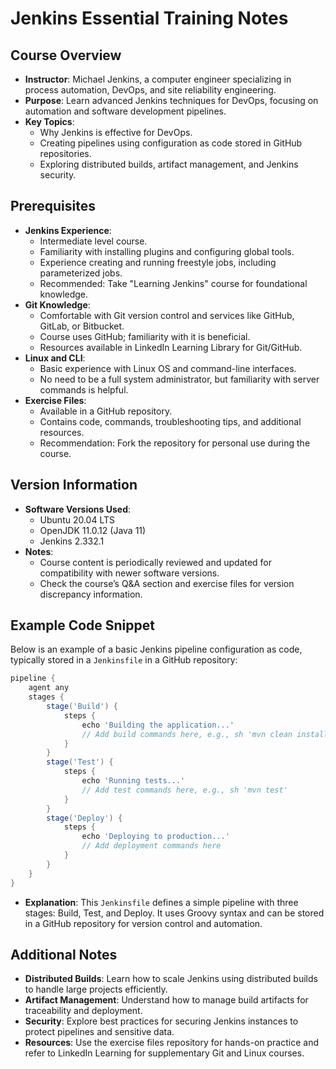 
# Jenkins Essential Training Notes

## Course Overview
- **Instructor**: Michael Jenkins, a computer engineer specializing in process automation, DevOps, and site reliability engineering.
- **Purpose**: Learn advanced Jenkins techniques for DevOps, focusing on automation and software development pipelines.
- **Key Topics**:
  - Why Jenkins is effective for DevOps.
  - Creating pipelines using configuration as code stored in GitHub repositories.
  - Exploring distributed builds, artifact management, and Jenkins security.

## Prerequisites
- **Jenkins Experience**:
  - Intermediate level course.
  - Familiarity with installing plugins and configuring global tools.
  - Experience creating and running freestyle jobs, including parameterized jobs.
  - Recommended: Take "Learning Jenkins" course for foundational knowledge.
- **Git Knowledge**:
  - Comfortable with Git version control and services like GitHub, GitLab, or Bitbucket.
  - Course uses GitHub; familiarity with it is beneficial.
  - Resources available in LinkedIn Learning Library for Git/GitHub.
- **Linux and CLI**:
  - Basic experience with Linux OS and command-line interfaces.
  - No need to be a full system administrator, but familiarity with server commands is helpful.
- **Exercise Files**:
  - Available in a GitHub repository.
  - Contains code, commands, troubleshooting tips, and additional resources.
  - Recommendation: Fork the repository for personal use during the course.

## Version Information
- **Software Versions Used**:
  - Ubuntu 20.04 LTS
  - OpenJDK 11.0.12 (Java 11)
  - Jenkins 2.332.1
- **Notes**:
  - Course content is periodically reviewed and updated for compatibility with newer software versions.
  - Check the course’s Q&A section and exercise files for version discrepancy information.

## Example Code Snippet
Below is an example of a basic Jenkins pipeline configuration as code, typically stored in a `Jenkinsfile` in a GitHub repository:

```groovy
pipeline {
    agent any
    stages {
        stage('Build') {
            steps {
                echo 'Building the application...'
                // Add build commands here, e.g., sh 'mvn clean install'
            }
        }
        stage('Test') {
            steps {
                echo 'Running tests...'
                // Add test commands here, e.g., sh 'mvn test'
            }
        }
        stage('Deploy') {
            steps {
                echo 'Deploying to production...'
                // Add deployment commands here
            }
        }
    }
}
```

- **Explanation**: This `Jenkinsfile` defines a simple pipeline with three stages: Build, Test, and Deploy. It uses Groovy syntax and can be stored in a GitHub repository for version control and automation.

## Additional Notes
- **Distributed Builds**: Learn how to scale Jenkins using distributed builds to handle large projects efficiently.
- **Artifact Management**: Understand how to manage build artifacts for traceability and deployment.
- **Security**: Explore best practices for securing Jenkins instances to protect pipelines and sensitive data.
- **Resources**: Use the exercise files repository for hands-on practice and refer to LinkedIn Learning for supplementary Git and Linux courses.